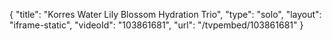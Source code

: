 {
    "title": "Korres Water Lily Blossom Hydration Trio",
    "type": "solo",
    "layout": "iframe-static",
    "videoId": "103861681",
    "url": "\/tvpembed\/103861681"
}